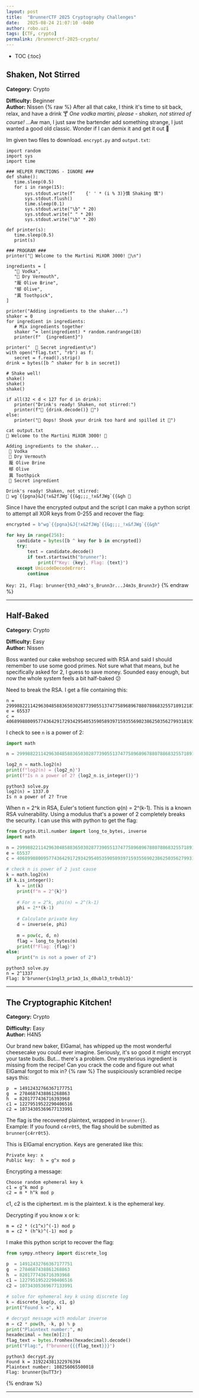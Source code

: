 ```yaml
---
layout: post
title:  "BrunnerCTF 2025 Cryptography Challenges"
date:   2025-08-24 21:07:10 -0400
author: robo.uzi
tags: [CTF, crypto]
permalink: /brunnerctf-2025-crypto/
---
```

* TOC
{:toc}

## Shaken, Not Stirred
**Category:** Crypto

**Difficulty:** Beginner  
**Author:** Nissen
{% raw %}
After all that cake, I think it's time to sit back, relax, and have a drink 🍸 _One vodka martini, please - shaken, not stirred of course!_ ...Aw man, I just saw the bartender add something strange, I just wanted a good old classic. Wonder if I can demix it and get it out 🤔

Im given two files to download. `encrypt.py` and `output.txt`:
```t
import random  
import sys  
import time  
  
### HELPER FUNCTIONS - IGNORE ###  
def shake():  
   time.sleep(0.5)  
   for i in range(15):  
       sys.stdout.write(f"    {' ' * (i % 3)}慎 Shaking 慎")  
       sys.stdout.flush()  
       time.sleep(0.1)  
       sys.stdout.write("\b" * 20)  
       sys.stdout.write(" " * 20)  
       sys.stdout.write("\b" * 20)  
  
def printer(s):  
   time.sleep(0.5)  
   print(s)  
  
### PROGRAM ###  
printer(" Welcome to the Martini MiXOR 3000! \n")  
  
ingredients = [  
   "𧻓 Vodka",  
   " Dry Vermouth",  
   "龎 Olive Brine",  
   "㮝 Olive",  
   "異 Toothpick",  
]  
  
printer("Adding ingredients to the shaker...")  
shaker = 0  
for ingredient in ingredients:  
   # Mix ingredients together  
   shaker ^= len(ingredient) * random.randrange(18)  
   printer(f"  {ingredient}")  
  
printer("   Secret ingredient\n")  
with open("flag.txt", "rb") as f:  
   secret = f.read().strip()  
drink = bytes([b ^ shaker for b in secret])  
  
# Shake well!  
shake()  
shake()  
shake()  
  
if all(32 < d < 127 for d in drink):  
   printer("Drink's ready! Shaken, not stirred:")  
   printer(f" {drink.decode()} ")  
else:  
   printer("𧻓 Oops! Shook your drink too hard and spilled it 𧻓")
```

```shell
cat output.txt  
 Welcome to the Martini MiXOR 3000!   
  
Adding ingredients to the shaker...  
 𧻓 Vodka  
  Dry Vermouth  
 龎 Olive Brine  
 㮝 Olive  
 異 Toothpick  
  Secret ingredient  
  
Drink's ready! Shaken, not stirred:  
 wg`{{pgna}&J{!x&2fJWg`{{&g;;;_!x&fJWg`{{&gh 
```

Since I have the encrypted output and the script I can make a python script to attempt all XOR keys from 0-255 and recover the flag:
```python
encrypted = b"wg`{{pgna}&J{!x&2fJWg`{{&g;;;_!x&fJWg`{{&gh"

for key in range(256):
    candidate = bytes([b ^ key for b in encrypted])
    try:
        text = candidate.decode()
        if text.startswith("brunner"):
            print(f"Key: {key}, Flag: {text}")
    except UnicodeDecodeError:
        continue
```
`Key: 21, Flag: brunner{th3_n4m3's_Brunn3r...J4m3s_Brunn3r}`
{% endraw %}
___

## Half-Baked
**Category:** Crypto

**Difficulty:** Easy  
**Author:** Nissen

Boss wanted our cake webshop secured with RSA and said I should remember to use some good primes.  Not sure what that means, but he specifically asked for 2, I guess to save money. Sounded easy enough, but now the whole system feels a bit half-baked 😕

Need to break the RSA. I get a file containing this:
```shell
n = 2999882211429630485883650302877390551374775896896788078868325571891218714007953558505041388044334470201821965796391409921668122818083570668568660678895962925314655342154580738160357641047430373917156721861167458749434940591017306495880180805391185380307427539761080193213111534709378234670214284858143824384128077373871882033779166821558334466322908873171079631967672353755842618738501413251304204009472  
e = 65537  
c = 406899880095774364291729342954053590589397159355690238625035627993181937179155345315119680672959072539867481892078815991872758149967716015787715641627573675995588117336214614607141418649060621601912927211427125930492034626696064268888134600578061035823593102305974307471288655933533166631878786592162718700742194241218161182091193661813824775250046054642533470046107935752737753871183553636510066553725
```

I check to see `n` is a power of 2:
```python
import math

n = 2999882211429630485883650302877390551374775896896788078868325571891218714007953558505041388044334470201821965796391409921668122818083570668568660678895962925314655342154580738160357641047430373917156721861167458749434940591017306495880180805391185380307427539761080193213111534709378234670214284858143824384128077373871882033779166821558334466322908873171079631967672353755842618738501413251304204009472

log2_n = math.log2(n)
print(f"log2(n) = {log2_n}")
print(f"Is n a power of 2? {log2_n.is_integer()}")
```

```shell
python3 solve.py  
log2(n) = 1337.0  
Is n a power of 2? True
```

When n = 2^k in RSA, Euler's totient function φ(n) = 2^(k-1). This is a known RSA vulnerability. Using a modulus that's a power of 2 completely breaks the security. I can use this with python to get the flag:
```python
from Crypto.Util.number import long_to_bytes, inverse
import math

n = 2999882211429630485883650302877390551374775896896788078868325571891218714007953558505041388044334470201821965796391409921668122818083570668568660678895962925314655342154580738160357641047430373917156721861167458749434940591017306495880180805391185380307427539761080193213111534709378234670214284858143824384128077373871882033779166821558334466322908873171079631967672353755842618738501413251304204009472
e = 65537
c = 406899880095774364291729342954053590589397159355690238625035627993181937179155345315119680672959072539867481892078815991872758149967716015787715641627573675995588117336214614607141418649060621601912927211427125930492034626696064268888134600578061035823593102305974307471288655933533166631878786592162718700742194241218161182091193661813824775250046054642533470046107935752737753871183553636510066553725

# check n is power of 2 just cause
k = math.log2(n)
if k.is_integer():
    k = int(k)
    print(f"n = 2^{k}")
    
    # For n = 2^k, phi(n) = 2^(k-1)
    phi = 2**(k-1)
    
    # Calculate private key
    d = inverse(e, phi)
    
    m = pow(c, d, n)
    flag = long_to_bytes(m)
    print(f"Flag: {flag}")
else:
    print("n is not a power of 2")
```

```shell
python3 solve.py  
n = 2^1337  
Flag: b'brunner{s1ngl3_pr1m3_1s_d0ubl3_tr0ubl3}'
```

___

## The Cryptographic Kitchen!
**Category:** Crypto

**Difficulty:** Easy  
**Author:** H4N5

Our brand new baker, ElGamal, has whipped up the most wonderful cheesecake you could ever imagine. Seriously, it's so good it might encrypt your taste buds. But... there's a problem. One mysterious ingredient is missing from the recipe! Can you crack the code and figure out what ElGamal forgot to mix in?
{% raw %}
The suspiciously scrambled recipe says this:
```
p  = 14912432766367177751
g  = 2784687438861268863
h  = 8201777436716393968
c1 = 12279519522290406516
c2 = 10734305369677133991
```
The flag is the recovered plaintext, wrapped in `brunner{}`.  
Example: If you found `c4rr0t5`, the flag should be submitted as `brunner{c4rr0t5}`.

This is ElGamal encryption. Keys are generated like this:
```
Private key: x
Public key:  h = g^x mod p
```

Encrypting a message:
```
Choose random ephemeral key k
c1 = g^k mod p
c2 = m * h^k mod p
```
c1, c2 is the ciphertext. m is the plaintext. k is the ephemeral key. 

Decrypting if you know x or k:
```
m = c2 * (c1^x)^(-1) mod p
m = c2 * (h^k)^(-1) mod p
```

I make this python script to recover the flag:
```python
from sympy.ntheory import discrete_log

p  = 14912432766367177751
g  = 2784687438861268863
h  = 8201777436716393968
c1 = 12279519522290406516
c2 = 10734305369677133991

# solve for ephemeral key k using discrete log
k = discrete_log(p, c1, g)
print("Found k =", k)

# decrypt message with modular inverse
m = c2 * pow(h, -k, p) % p
print("Plaintext number:", m)
hexadecimal = hex(m)[2:]
flag_text = bytes.fromhex(hexadecimal).decode()
print("Flag:", f"brunner{{{flag_text}}}")
```

```shell
python3 decrypt.py  
Found k = 319224381322976394  
Plaintext number: 108256065500018  
Flag: brunner{buTT3r}
```
{% endraw %}

___

